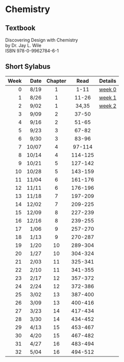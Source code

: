 # Chemistry

## Textbook
Discovering Design with Chemistry<br>
by Dr. Jay L. Wile<br>
ISBN 978-0-9962784-6-1<br>

## Short Sylabus
| Week | Date  | Chapter | Read    | Details |
|-----:|------:|:-------:|:-------:|---------|
| 0    |  8/19 | 1       | 1-11    | [week 0](chapter1/details.md#week0) |
| 1    |  8/26 | 1       | 11-26   | [week 1](chapter1/details.md#week1) |
| 2    |  9/02 | 1       | 34,35   | [week 2](chapter1/details.md#week2) |
| 3    |  9/09 | 2       | 37-50   |  |
| 4    |  9/16 | 2       | 51-65   |  |
| 5    |  9/23 | 3       | 67-82   |  |
| 6    |  9/30 | 3       | 83-96   |  |
| 7    | 10/07 | 4       | 97-114  |  |
| 8    | 10/14 | 4       | 114-125 |  |
| 9    | 10/21 | 5       | 127-142 |  |
| 10   | 10/28 | 5       | 143-159 |  |
| 11   | 11/04 | 6       | 161-176 |  |
| 12   | 11/11 | 6       | 176-196 |  |
| 13   | 11/18 | 7       | 197-209 |  |
| 14   | 12/02 | 7       | 209-225 |  |
| 15   | 12/09 | 8       | 227-239 |  |
| 16   | 12/16 | 8       | 239-255 |  |
| 17   |  1/06 | 9       | 257-270 |  |
| 18   |  1/13 | 9       | 270-287 |  |
| 19   |  1/20 | 10      | 289-304 |  |
| 20   |  1/27 | 10      | 304-324 |  |
| 21   |  2/03 | 11      | 325-341 |  |
| 22   |  2/10 | 11      | 341-355 |  |
| 23   |  2/17 | 12      | 357-372 |  |
| 24   |  2/24 | 12      | 372-386 |  |
| 25   |  3/02 | 13      | 387-400 |  |
| 26   |  3/09 | 13      | 400-416 |  |
| 27   |  3/23 | 14      | 417-434 |  |
| 28   |  3/30 | 14      | 434-452 |  |
| 29   |  4/13 | 15      | 453-467 |  |
| 30   |  4/20 | 15      | 467-482 |  |
| 31   |  4/27 | 16      | 483-494 |  |
| 32   |  5/04 | 16      | 494-512 |  |


